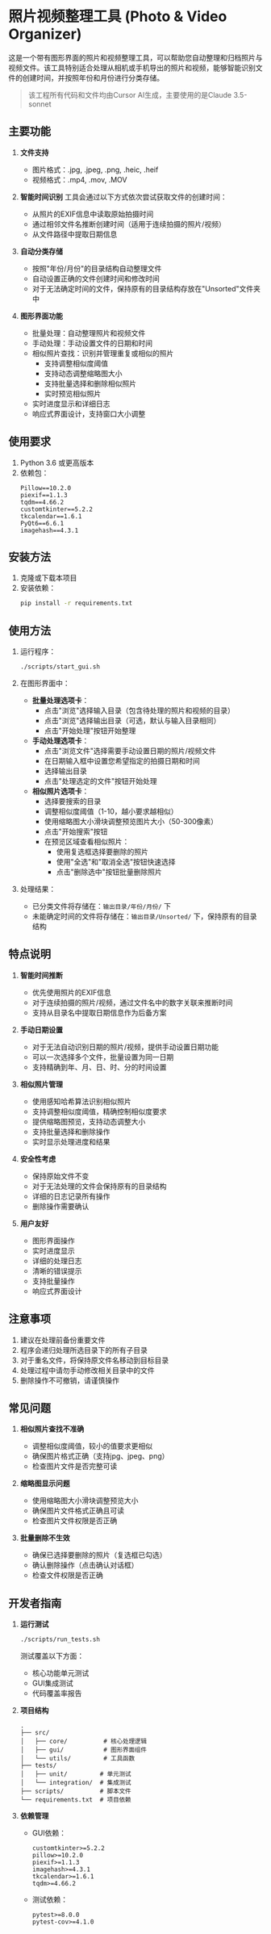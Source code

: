 # 照片视频整理工具 (Photo & Video Organizer)

这是一个带有图形界面的照片和视频整理工具，可以帮助您自动整理和归档照片与视频文件。该工具特别适合处理从相机或手机导出的照片和视频，能够智能识别文件的创建时间，并按照年份和月份进行分类存储。

> 该工程所有代码和文件均由Cursor AI生成，主要使用的是Claude 3.5-sonnet

## 主要功能

1. **文件支持**
   - 图片格式：.jpg, .jpeg, .png, .heic, .heif
   - 视频格式：.mp4, .mov, .MOV

2. **智能时间识别**
   工具会通过以下方式依次尝试获取文件的创建时间：
   - 从照片的EXIF信息中读取原始拍摄时间
   - 通过相邻文件名推断创建时间（适用于连续拍摄的照片/视频）
   - 从文件路径中提取日期信息
   
3. **自动分类存储**
   - 按照"年份/月份"的目录结构自动整理文件
   - 自动设置正确的文件创建时间和修改时间
   - 对于无法确定时间的文件，保持原有的目录结构存放在"Unsorted"文件夹中

4. **图形界面功能**
   - 批量处理：自动整理照片和视频文件
   - 手动处理：手动设置文件的日期和时间
   - 相似照片查找：识别并管理重复或相似的照片
     - 支持调整相似度阈值
     - 支持动态调整缩略图大小
     - 支持批量选择和删除相似照片
     - 实时预览相似照片
   - 实时进度显示和详细日志
   - 响应式界面设计，支持窗口大小调整

## 使用要求

1. Python 3.6 或更高版本
2. 依赖包：
   ```
   Pillow==10.2.0
   piexif==1.1.3
   tqdm==4.66.2
   customtkinter==5.2.2
   tkcalendar==1.6.1
   PyQt6==6.6.1
   imagehash==4.3.1
   ```

## 安装方法

1. 克隆或下载本项目
2. 安装依赖：
   ```bash
   pip install -r requirements.txt
   ```

## 使用方法

1. 运行程序：
   ```bash
   ./scripts/start_gui.sh
   ```

2. 在图形界面中：
   - **批量处理选项卡**：
     - 点击"浏览"选择输入目录（包含待处理的照片和视频的目录）
     - 点击"浏览"选择输出目录（可选，默认与输入目录相同）
     - 点击"开始处理"按钮开始整理
   - **手动处理选项卡**：
     - 点击"浏览文件"选择需要手动设置日期的照片/视频文件
     - 在日期输入框中设置您希望指定的拍摄日期和时间
     - 选择输出目录
     - 点击"处理选定的文件"按钮开始处理
   - **相似照片选项卡**：
     - 选择要搜索的目录
     - 调整相似度阈值（1-10，越小要求越相似）
     - 使用缩略图大小滑块调整预览图片大小（50-300像素）
     - 点击"开始搜索"按钮
     - 在预览区域查看相似照片：
       - 使用复选框选择要删除的照片
       - 使用"全选"和"取消全选"按钮快速选择
       - 点击"删除选中"按钮批量删除照片

3. 处理结果：
   - 已分类文件将存储在：`输出目录/年份/月份/` 下
   - 未能确定时间的文件将存储在：`输出目录/Unsorted/` 下，保持原有的目录结构

## 特点说明

1. **智能时间推断**
   - 优先使用照片的EXIF信息
   - 对于连续拍摄的照片/视频，通过文件名中的数字关联来推断时间
   - 支持从目录名中提取日期信息作为后备方案

2. **手动日期设置**
   - 对于无法自动识别日期的照片/视频，提供手动设置日期功能
   - 可以一次选择多个文件，批量设置为同一日期
   - 支持精确到年、月、日、时、分的时间设置

3. **相似照片管理**
   - 使用感知哈希算法识别相似照片
   - 支持调整相似度阈值，精确控制相似度要求
   - 提供缩略图预览，支持动态调整大小
   - 支持批量选择和删除操作
   - 实时显示处理进度和结果

4. **安全性考虑**
   - 保持原始文件不变
   - 对于无法处理的文件会保持原有的目录结构
   - 详细的日志记录所有操作
   - 删除操作需要确认

5. **用户友好**
   - 图形界面操作
   - 实时进度显示
   - 详细的处理日志
   - 清晰的错误提示
   - 支持批量操作
   - 响应式界面设计

## 注意事项

1. 建议在处理前备份重要文件
2. 程序会递归处理所选目录下的所有子目录
3. 对于重名文件，将保持原文件名移动到目标目录
4. 处理过程中请勿手动修改相关目录中的文件
5. 删除操作不可撤销，请谨慎操作

## 常见问题

1. **相似照片查找不准确**
   - 调整相似度阈值，较小的值要求更相似
   - 确保图片格式正确（支持jpg、jpeg、png）
   - 检查图片文件是否完整可读

2. **缩略图显示问题**
   - 使用缩略图大小滑块调整预览大小
   - 确保图片文件格式正确且可读
   - 检查图片文件权限是否正确

3. **批量删除不生效**
   - 确保已选择要删除的照片（复选框已勾选）
   - 确认删除操作（点击确认对话框）
   - 检查文件权限是否正确

## 开发者指南

1. **运行测试**
   ```bash
   ./scripts/run_tests.sh
   ```
   测试覆盖以下方面：
   - 核心功能单元测试
   - GUI集成测试
   - 代码覆盖率报告

2. **项目结构**
   ```
   .
   ├── src/
   │   ├── core/          # 核心处理逻辑
   │   ├── gui/           # 图形界面组件
   │   └── utils/         # 工具函数
   ├── tests/
   │   ├── unit/         # 单元测试
   │   └── integration/  # 集成测试
   ├── scripts/          # 脚本文件
   └── requirements.txt  # 项目依赖
   ```

3. **依赖管理**
   - GUI依赖：
     ```
     customtkinter>=5.2.2
     pillow>=10.2.0
     piexif>=1.1.3
     imagehash>=4.3.1
     tkcalendar>=1.6.1
     tqdm>=4.66.2
     ```
   - 测试依赖：
     ```
     pytest>=8.0.0
     pytest-cov>=4.1.0
     ``` 